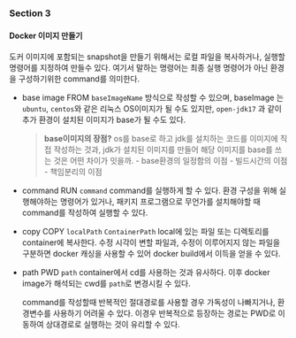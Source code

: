 ### Section 3

#### Docker 이미지 만들기
도커 이미지에 포함되는 snapshot을 만들기 위해서는 로컬 파일을 복사하거나, 실행할 명령어를 지정하여 만들수 있다.
여기서 말하는 명령어는 최종 실행 명령어가 아닌 환경을 구성하기위한 command를 의미한다.

- base image
	FROM `baseImageName`
	방식으로 작성할 수 있으며, baseImage 는 `ubuntu`, `centos`와 같은 리눅스 OS이미지가 될 수도 있지만, `open-jdk17` 과 같이 추가 환경이 설치된 이미지가 base가 될 수도 있다.
	>   **base이미지의 장점?** 
		os를 base로 하고 jdk를 설치하는 코드를 이미지에 직접 작성하는 것과, jdk가 설치된 이미지를 만들어 해당 이미지를 base를 쓰는 것은 어떤 차이가 잇을까. 
		- base환경의 일정함의 이점
		- 빌드시간의 이점
		- 책임분리의 이점

- command
	RUN `command`
	command를 실행하게 할 수 있다.
	환경 구성을 위해 실행해야하는 명령어가 있거나, 패키지 프로그램으로 무언가를 설치해야할 때 command를 작성하여 실행할 수 있다.

- copy
	COPY `localPath` `ContainerPath`
	local에 있는 파일 또는 디렉토리를 container에 복사한다. 수정 시각이 변할 파일과, 수정이 이루어지지 않는 파일을 구분하면 docker 캐싱을 사용할 수 있어 docker build에서 이득을 얻을 수 있다.

- path
	PWD `path`
	container에서 cd를 사용하는 것과 유사하다. 이후 docker image가 해석되는 cwd를 `path`로 변경시킬 수 있다.
	>
	command를 작성할때 반복적인 절대경로를 사용할 경우 가독성이 나빠지거나, 환경변수를 사용하기 어려울 수 있다.
	이경우 반복적으로 등장하는 경로는 PWD로 이동하여 상대경로로 실행하는 것이 유리할 수 있다.
<!--stackedit_data:
eyJoaXN0b3J5IjpbMTA0MTc2NzY3OF19
-->